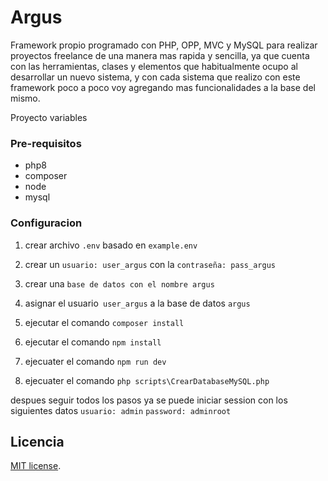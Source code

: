 # Argus
Framework propio programado con PHP, OPP, MVC y MySQL para realizar proyectos freelance de una manera mas rapida y sencilla, ya que cuenta con las herramientas, clases y elementos que habitualmente ocupo al desarrollar un nuevo sistema, y con cada sistema que realizo con este framework poco a poco voy agregando mas funcionalidades a la base del mismo.

Proyecto variables

### Pre-requisitos
- php8
- composer
- node
- mysql


### Configuracion
1. crear archivo `.env` basado en `example.env`

2. crear un `usuario: user_argus` con la `contraseña: pass_argus`

3. crear una `base de datos con el nombre argus`

4. asignar el usuario` user_argus` a la base de datos `argus`

4. ejecutar el comando `composer install`

5. ejecutar el comando `npm install`

6. ejecuater el comando `npm run dev`

7. ejecuater el comando `php scripts\CrearDatabaseMySQL.php`

despues seguir todos los pasos ya se puede iniciar session con los siguientes datos `usuario: admin` `password: adminroot`

## Licencia
[MIT license](https://opensource.org/licenses/MIT).
